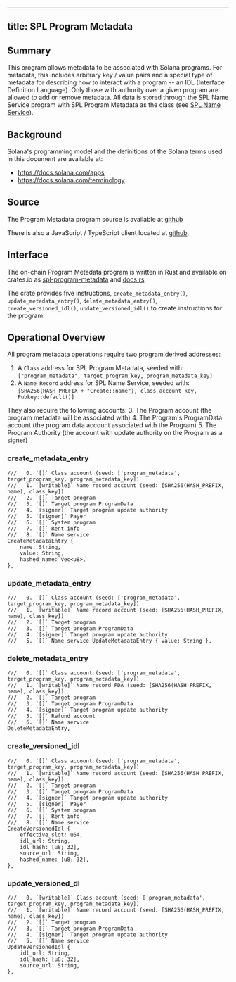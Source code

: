 
---
title: SPL Program Metadata
---

## Summary

This program allows metadata to be associated with Solana programs. For metadata, this includes arbitrary key / value pairs and a special type of metadata for describing how to interact with a program -- an IDL (Interface Definition Language). Only those with authority over a given program are allowed to add or remove metadata. All data is stored through the SPL Name Service program with SPL Program Metadata as the class (see [SPL Name Service](https://spl.solana.com/name-service)).

## Background

Solana's programming model and the definitions of the Solana terms used in this
document are available at:

- https://docs.solana.com/apps
- https://docs.solana.com/terminology

## Source

The Program Metadata program source is available at [github](https://github.com/solana-labs/solana-program-library)

There is also a JavaScript / TypeScript client located at [github](https://github.com/solana-labs/solana-program-library/tree/master/program_metadata/js).

## Interface

The on-chain Program Metadata program is written in Rust and available on crates.io as [spl-program-metadata](https://crates.io/crates/spl-program-metadata) and [docs.rs](https://docs.rs/spl-program-metadata).

The crate provides five instructions, `create_metadata_entry()`, `update_metadata_entry()`, `delete_metadata_entry()`, `create_versioned_idl()`, `update_versioned_idl()` to create instructions for the program.

## Operational Overview

All program metadata operations require two program derived addresses:

1. A `Class` address for SPL Program Metadata, seeded with:
`["program_metadata", target_program_key, program_metadata_key]`
2. A `Name Record` address for SPL Name Service, seeded with:
`[SHA256(HASH_PREFIX + "Create::name"), class_account_key, Pubkey::default()]`

They also require the following accounts:
3. The Program account (the program metadata will be associated with)
4. The Program's ProgramData account (the program data account associated with the Program)
5. The Program Authority (the account with update authority on the Program as a signer)

### create_metadata_entry
```
///   0. `[]` Class account (seed: ['program_metadata', target_program_key, program_metadata_key])
///   1. `[writable]` Name record account (seed: [SHA256(HASH_PREFIX, name), class_key])
///   2. `[]` Target program
///   3. `[]` Target program ProgramData
///   4. `[signer]` Target program update authority
///   5. `[signer]` Payer
///   6. `[]` System program
///   7. `[]` Rent info
///   8. `[]` Name service
CreateMetadataEntry {
    name: String,
    value: String,
    hashed_name: Vec<u8>,
},
```

### update_metadata_entry
```
///   0. `[]` Class account (seed: ['program_metadata', target_program_key, program_metadata_key])
///   1. `[writable]` Name record account (seed: [SHA256(HASH_PREFIX, name), class_key])
///   2. `[]` Target program
///   3. `[]` Target program ProgramData
///   4. `[signer]` Target program update authority
///   5. `[]` Name service UpdateMetadataEntry { value: String },
```
### delete_metadata_entry
```
///   0. `[]` Class account (seed: ['program_metadata', target_program_key, program_metadata_key])
///   1. `[writable]` Name record PDA (seed: [SHA256(HASH_PREFIX, name), class_key])
///   2. `[]` Target program
///   3. `[]` Target program ProgramData
///   4. `[signer]` Target program update authority
///   5. `[]` Refund account
///   6. `[]` Name service
DeleteMetadataEntry,
```

### create_versioned_idl
```
///   0. `[]` Class account (seed: ['program_metadata', target_program_key, program_metadata_key])
///   1. `[writable]` Name record account (seed: [SHA256(HASH_PREFIX, name), class_key])
///   2. `[]` Target program
///   3. `[]` Target program ProgramData
///   4. `[signer]` Target program update authority
///   5. `[signer]` Payer
///   6. `[]` System program
///   7. `[]` Rent info
///   8. `[]` Name service
CreateVersionedIdl {
    effective_slot: u64,
    idl_url: String,
    idl_hash: [u8; 32],
    source_url: String,
    hashed_name: [u8; 32],
},
```

### update_versioned_dl
```
///   0. `[writable]` Class account (seed: ['program_metadata', target_program_key, program_metadata_key])
///   1. `[writable]` Name record account (seed: [SHA256(HASH_PREFIX, name), class_key])
///   2. `[]` Target program
///   3. `[]` Target program ProgramData
///   4. `[signer]` Target program update authority
///   5. `[]` Name service
UpdateVersionedIdl {
    idl_url: String,
    idl_hash: [u8; 32],
    source_url: String,
},
```
